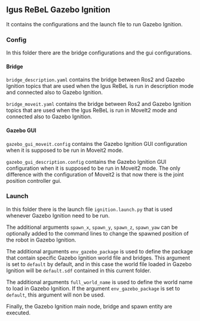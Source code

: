 ## Igus ReBeL Gazebo Ignition

It contains the configurations and the launch file to run Gazebo Ignition.

### Config

In this folder there are the bridge configurations and the gui configurations.

#### Bridge

`bridge_description.yaml` contains the bridge between Ros2 and Gazebo Ignition topics that are used when the Igus ReBeL is run in description mode and connected also to Gazebo Ignition.

`bridge_moveit.yaml` contains the bridge between Ros2 and Gazebo Ignition topics that are used when the Igus ReBeL is run in MoveIt2 mode and connected also to Gazebo Ignition.


#### Gazebo GUI

`gazebo_gui_moveit.config` contains the Gazebo Ignition GUI configuration when it is supposed to be run in Moveit2 mode. 

`gazebo_gui_description.config` contains the Gazebo Ignition GUI configuration when it is supposed to be run in Moveit2 mode. The only difference with the configuration of Moveit2 is that now there is the joint position controller gui.



### Launch

In this folder there is the launch file `ignition.launch.py` that is used whenever Gazebo Ignition need to be run.

The additional arguments `spawn_x`, `spawn_y`, `spawn_z`, `spawn_yaw` can be optionally added to the command lines to change the spawned position of the robot in Gazebo Ignition.

The additional arguments `env_gazebo_package` is used to define the package that contain specific Gazebo Ignition world file and bridges. This argument is set to `default` by default, and in this case the world file loaded in Gazebo Ignition will be `default.sdf` contained in this current folder.

The additional arguments `full_world_name` is used to define the world name to load in Gazebo Ignition. If the argument `env_gazebo_package` is set to `default`, this argument will non be used.


Finally, the Gazebo Ignition main node, bridge and spawn entity are executed.